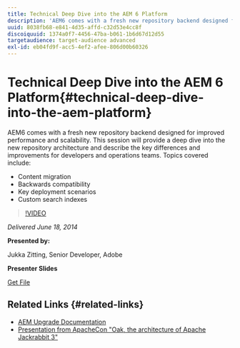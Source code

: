 ```yaml
---
title: Technical Deep Dive into the AEM 6 Platform
description: 'AEM6 comes with a fresh new repository backend designed for improved performance and scalability. This session will provide a deep dive into the new repository architecture and describe the key differences and improvements for developers and operations teams. Topics covered include: • content migration • backwards compatibility • key deployment scenarios • custom search indexes'
uuid: 8038fb68-e841-4d35-affd-c32d53e4cc8f
discoiquuid: 1374a0f7-4456-47ba-b061-1b6d67d12d55
targetaudience: target-audience advanced
exl-id: eb04fd9f-acc5-4ef2-afee-806d00b60326
---
```

# Technical Deep Dive into the AEM 6 Platform{#technical-deep-dive-into-the-aem-platform}

AEM6 comes with a fresh new repository backend designed for improved performance and scalability. This session will provide a deep dive into the new repository architecture and describe the key differences and improvements for developers and operations teams. Topics covered include: 

* Content migration
* Backwards compatibility
* Key deployment scenarios
* Custom search indexes

>[!VIDEO](https://video.tv.adobe.com/v/19518/?quality=9)

*Delivered June 18, 2014*

**Presented by:**

Jukka Zitting, Senior Developer, Adobe

**Presenter Slides**

[Get File](assets/technical-deep-dive-of-the-aem-6-platform.pdf)

## Related Links {#related-links}

* [AEM Upgrade Documentation](http://docs.adobe.com/content/docs/en/aem/6-0/deploy/upgrade.html)
* [Presentation from ApacheCon "Oak, the architecture of Apache Jackrabbit 3"](http://www.slideshare.net/jukka/oak-the-architecture-of-apache-jackrabbit-3)
